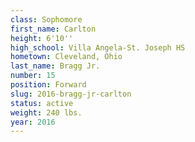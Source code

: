 ```yaml
---
class: Sophomore
first_name: Carlton
height: 6'10''
high_school: Villa Angela-St. Joseph HS
hometown: Cleveland, Ohio
last_name: Bragg Jr.
number: 15
position: Forward
slug: 2016-bragg-jr-carlton
status: active
weight: 240 lbs.
year: 2016
---
```

